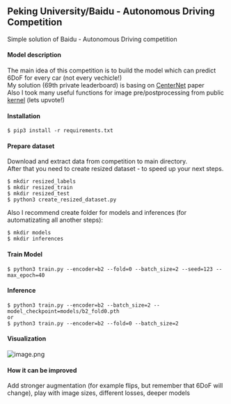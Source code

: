 ## Peking University/Baidu - Autonomous Driving Competition
Simple solution of Baidu - Autonomous Driving competition
#### Model description
  The main idea of this competition is to build the model which can predict 6DoF for every car (not every vechicle!)<br/>
  My solution (69th private leaderboard) is basing on [CenterNet](https://arxiv.org/pdf/1904.07850.pdf) paper <br/>
Also I took many useful functions for image pre/postprocessing from public [kernel](https://www.kaggle.com/hocop1/centernet-baseline) (lets upvote!)

#### Installation
```
$ pip3 install -r requirements.txt
```

#### Prepare dataset
Download and extract data from competition to main directory.<br/>
After that you need to create resized dataset - to speed up your next steps.

```
$ mkdir resized_labels
$ mkdir resized_train
$ mkdir resized_test
$ python3 create_resized_dataset.py
```
Also I recommend create folder for models and inferences (for automatizating all another steps):
```
$ mkdir models
$ mkdir inferences
```

#### Train Model

```
$ python3 train.py --encoder=b2 --fold=0 --batch_size=2 --seed=123 --max_epoch=40
```

#### Inference
```
$ python3 train.py --encoder=b2 --batch_size=2 --model_checkpoint=models/b2_fold0.pth
or
$ python3 train.py --encoder=b2 --fold=0 --batch_size=2
```
#### Visualization
![image.png](https://github.com/AYaroshevskii/Baidu-Autonomous-Driving-competition/blob/master/image.png)

#### How it can be improved
Add stronger augmentation (for example flips, but remember that 6DoF will change), play with image sizes, different losses, deeper models
